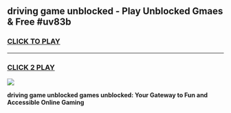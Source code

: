 
## driving game unblocked - Play Unblocked Gmaes & Free #uv83b
<h3>
<a href="https://premium.freeplayer.one?title=driving_game_unblocked&ref=01M">CLICK TO PLAY</a></h3>
<hr>

<h3>
<a href="https://premium.freeplayer.one?title=driving_game_unblocked&ref=01M">CLICK 2 PLAY</a>
  
</h3>

<a href="https://premium.freeplayer.one?title=driving_game_unblocked&ref=01M"><img src="https://clearcache.store/games.png"></a>


**driving game unblocked games unblocked: Your Gateway to Fun and Accessible Online Gaming**
